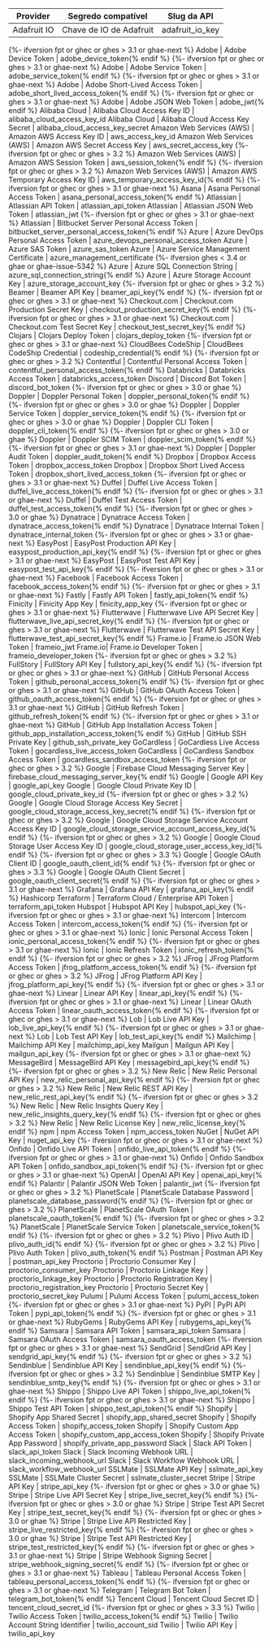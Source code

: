 | Provider    | Segredo compatível      | Slug da API       |
| ----------- | ----------------------- | ----------------- |
| Adafruit IO | Chave de IO de Adafruit | adafruit_io_key |
{%- ifversion fpt or ghec or ghes > 3.1 or ghae-next %}
Adobe | Adobe Device Token | adobe_device_token{% endif %}
{%- ifversion fpt or ghec or ghes > 3.1 or ghae-next %}
Adobe | Adobe Service Token | adobe_service_token{% endif %}
{%- ifversion fpt or ghec or ghes > 3.1 or ghae-next %}
Adobe | Adobe Short-Lived Access Token | adobe_short_lived_access_token{% endif %}
{%- ifversion fpt or ghec or ghes > 3.1 or ghae-next %}
Adobe | Adobe JSON Web Token | adobe_jwt{% endif %} Alibaba Cloud | Alibaba Cloud Access Key ID | alibaba_cloud_access_key_id Alibaba Cloud | Alibaba Cloud Access Key Secret | alibaba_cloud_access_key_secret Amazon Web Services (AWS) | Amazon AWS Access Key ID | aws_access_key_id Amazon Web Services (AWS) | Amazon AWS Secret Access Key | aws_secret_access_key
{%- ifversion fpt or ghec or ghes > 3.2 %}
Amazon Web Services (AWS) | Amazon AWS Session Token | aws_session_token{% endif %}
{%- ifversion fpt or ghec or ghes > 3.2 %}
Amazon Web Services (AWS) | Amazon AWS Temporary Access Key ID | aws_temporary_access_key_id{% endif %}
{%- ifversion fpt or ghec or ghes > 3.1 or ghae-next %}
Asana | Asana Personal Access Token | asana_personal_access_token{% endif %} Atlassian | Atlassian API Token | atlassian_api_token Atlassian | Atlassian JSON Web Token | atlassian_jwt
{%- ifversion fpt or ghec or ghes > 3.1 or ghae-next %}
Atlassian | Bitbucket Server Personal Access Token | bitbucket_server_personal_access_token{% endif %} Azure | Azure DevOps Personal Access Token | azure_devops_personal_access_token Azure | Azure SAS Token | azure_sas_token Azure | Azure Service Management Certificate | azure_management_certificate
{%- ifversion ghes < 3.4 or ghae or ghae-issue-5342 %}
Azure | Azure SQL Connection String | azure_sql_connection_string{% endif %} Azure | Azure Storage Account Key | azure_storage_account_key
{%- ifversion fpt or ghec or ghes > 3.2 %}
Beamer | Beamer API Key | beamer_api_key{% endif %}
{%- ifversion fpt or ghec or ghes > 3.1 or ghae-next %}
Checkout.com | Checkout.com Production Secret Key | checkout_production_secret_key{% endif %}
{%- ifversion fpt or ghec or ghes > 3.1 or ghae-next %}
Checkout.com | Checkout.com Test Secret Key | checkout_test_secret_key{% endif %} Clojars | Clojars Deploy Token | clojars_deploy_token
{%- ifversion fpt or ghec or ghes > 3.1 or ghae-next %}
CloudBees CodeShip | CloudBees CodeShip Credential | codeship_credential{% endif %}
{%- ifversion fpt or ghec or ghes > 3.2 %}
Contentful | Contentful Personal Access Token | contentful_personal_access_token{% endif %} Databricks | Databricks Access Token | databricks_access_token Discord | Discord Bot Token | discord_bot_token
{%- ifversion fpt or ghec or ghes > 3.0 or ghae %}
Doppler | Doppler Personal Token | doppler_personal_token{% endif %}
{%- ifversion fpt or ghec or ghes > 3.0 or ghae %}
Doppler | Doppler Service Token | doppler_service_token{% endif %}
{%- ifversion fpt or ghec or ghes > 3.0 or ghae %}
Doppler | Doppler CLI Token | doppler_cli_token{% endif %}
{%- ifversion fpt or ghec or ghes > 3.0 or ghae %}
Doppler | Doppler SCIM Token | doppler_scim_token{% endif %}
{%- ifversion fpt or ghec or ghes > 3.1 or ghae-next %}
Doppler | Doppler Audit Token | doppler_audit_token{% endif %} Dropbox | Dropbox Access Token | dropbox_access_token Dropbox | Dropbox Short Lived Access Token | dropbox_short_lived_access_token
{%- ifversion fpt or ghec or ghes > 3.1 or ghae-next %}
Duffel | Duffel Live Access Token | duffel_live_access_token{% endif %}
{%- ifversion fpt or ghec or ghes > 3.1 or ghae-next %}
Duffel | Duffel Test Access Token | duffel_test_access_token{% endif %}
{%- ifversion fpt or ghec or ghes > 3.0 or ghae %}
Dynatrace | Dynatrace Access Token | dynatrace_access_token{% endif %} Dynatrace | Dynatrace Internal Token | dynatrace_internal_token
{%- ifversion fpt or ghec or ghes > 3.1 or ghae-next %}
EasyPost | EasyPost Production API Key | easypost_production_api_key{% endif %}
{%- ifversion fpt or ghec or ghes > 3.1 or ghae-next %}
EasyPost | EasyPost Test API Key | easypost_test_api_key{% endif %}
{%- ifversion fpt or ghec or ghes > 3.1 or ghae-next %}
Facebook | Facebook Access Token | facebook_access_token{% endif %}
{%- ifversion fpt or ghec or ghes > 3.1 or ghae-next %}
Fastly | Fastly API Token | fastly_api_token{% endif %} Finicity | Finicity App Key | finicity_app_key
{%- ifversion fpt or ghec or ghes > 3.1 or ghae-next %}
Flutterwave | Flutterwave Live API Secret Key | flutterwave_live_api_secret_key{% endif %}
{%- ifversion fpt or ghec or ghes > 3.1 or ghae-next %}
Flutterwave | Flutterwave Test API Secret Key | flutterwave_test_api_secret_key{% endif %} Frame.io | Frame.io JSON Web Token | frameio_jwt Frame.io| Frame.io Developer Token | frameio_developer_token
{%- ifversion fpt or ghec or ghes > 3.2 %}
FullStory | FullStory API Key | fullstory_api_key{% endif %}
{%- ifversion fpt or ghec or ghes > 3.1 or ghae-next %}
GitHub | GitHub Personal Access Token | github_personal_access_token{% endif %}
{%- ifversion fpt or ghec or ghes > 3.1 or ghae-next %}
GitHub | GitHub OAuth Access Token | github_oauth_access_token{% endif %}
{%- ifversion fpt or ghec or ghes > 3.1 or ghae-next %}
GitHub | GitHub Refresh Token | github_refresh_token{% endif %}
{%- ifversion fpt or ghec or ghes > 3.1 or ghae-next %}
GitHub | GitHub App Installation Access Token | github_app_installation_access_token{% endif %} GitHub | GitHub SSH Private Key | github_ssh_private_key GoCardless | GoCardless Live Access Token | gocardless_live_access_token GoCardless | GoCardless Sandbox Access Token | gocardless_sandbox_access_token
{%- ifversion fpt or ghec or ghes > 3.2 %}
Google | Firebase Cloud Messaging Server Key | firebase_cloud_messaging_server_key{% endif %} Google | Google API Key | google_api_key Google | Google Cloud Private Key ID | google_cloud_private_key_id
{%- ifversion fpt or ghec or ghes > 3.2 %}
Google | Google Cloud Storage Access Key Secret | google_cloud_storage_access_key_secret{% endif %}
{%- ifversion fpt or ghec or ghes > 3.2 %}
Google | Google Cloud Storage Service Account Access Key ID | google_cloud_storage_service_account_access_key_id{% endif %}
{%- ifversion fpt or ghec or ghes > 3.2 %}
Google | Google Cloud Storage User Access Key ID | google_cloud_storage_user_access_key_id{% endif %}
{%- ifversion fpt or ghec or ghes > 3.3 %}
Google | Google OAuth Client ID | google_oauth_client_id{% endif %}
{%- ifversion fpt or ghec or ghes > 3.3 %}
Google | Google OAuth Client Secret | google_oauth_client_secret{% endif %}
{%- ifversion fpt or ghec or ghes > 3.1 or ghae-next %}
Grafana | Grafana API Key | grafana_api_key{% endif %} Hashicorp Terraform | Terraform Cloud / Enterprise API Token | terraform_api_token Hubspot | Hubspot API Key | hubspot_api_key
{%- ifversion fpt or ghec or ghes > 3.1 or ghae-next %}
Intercom | Intercom Access Token | intercom_access_token{% endif %}
{%- ifversion fpt or ghec or ghes > 3.1 or ghae-next %}
Ionic | Ionic Personal Access Token | ionic_personal_access_token{% endif %}
{%- ifversion fpt or ghec or ghes > 3.1 or ghae-next %}
Ionic | Ionic Refresh Token | ionic_refresh_token{% endif %}
{%- ifversion fpt or ghec or ghes > 3.2 %}
JFrog | JFrog Platform Access Token | jfrog_platform_access_token{% endif %}
{%- ifversion fpt or ghec or ghes > 3.2 %}
JFrog | JFrog Platform API Key | jfrog_platform_api_key{% endif %}
{%- ifversion fpt or ghec or ghes > 3.1 or ghae-next %}
Linear | Linear API Key | linear_api_key{% endif %}
{%- ifversion fpt or ghec or ghes > 3.1 or ghae-next %}
Linear | Linear OAuth Access Token | linear_oauth_access_token{% endif %}
{%- ifversion fpt or ghec or ghes > 3.1 or ghae-next %}
Lob | Lob Live API Key | lob_live_api_key{% endif %}
{%- ifversion fpt or ghec or ghes > 3.1 or ghae-next %}
Lob | Lob Test API Key | lob_test_api_key{% endif %} Mailchimp | Mailchimp API Key | mailchimp_api_key Mailgun | Mailgun API Key | mailgun_api_key
{%- ifversion fpt or ghec or ghes > 3.1 or ghae-next %}
MessageBird | MessageBird API Key | messagebird_api_key{% endif %}
{%- ifversion fpt or ghec or ghes > 3.2 %}
New Relic | New Relic Personal API Key | new_relic_personal_api_key{% endif %}
{%- ifversion fpt or ghec or ghes > 3.2 %}
New Relic | New Relic REST API Key | new_relic_rest_api_key{% endif %}
{%- ifversion fpt or ghec or ghes > 3.2 %}
New Relic | New Relic Insights Query Key | new_relic_insights_query_key{% endif %}
{%- ifversion fpt or ghec or ghes > 3.2 %}
New Relic | New Relic License Key | new_relic_license_key{% endif %} npm | npm Access Token | npm_access_token NuGet | NuGet API Key | nuget_api_key
{%- ifversion fpt or ghec or ghes > 3.1 or ghae-next %}
Onfido | Onfido Live API Token | onfido_live_api_token{% endif %}
{%- ifversion fpt or ghec or ghes > 3.1 or ghae-next %}
Onfido | Onfido Sandbox API Token | onfido_sandbox_api_token{% endif %}
{%- ifversion fpt or ghec or ghes > 3.1 or ghae-next %}
OpenAI | OpenAI API Key | openai_api_key{% endif %} Palantir | Palantir JSON Web Token | palantir_jwt
{%- ifversion fpt or ghec or ghes > 3.2 %}
PlanetScale | PlanetScale Database Password | planetscale_database_password{% endif %}
{%- ifversion fpt or ghec or ghes > 3.2 %}
PlanetScale | PlanetScale OAuth Token | planetscale_oauth_token{% endif %}
{%- ifversion fpt or ghec or ghes > 3.2 %}
PlanetScale | PlanetScale Service Token | planetscale_service_token{% endif %}
{%- ifversion fpt or ghec or ghes > 3.2 %}
Plivo | Plivo Auth ID | plivo_auth_id{% endif %}
{%- ifversion fpt or ghec or ghes > 3.2 %}
Plivo | Plivo Auth Token | plivo_auth_token{% endif %} Postman | Postman API Key | postman_api_key Proctorio | Proctorio Consumer Key | proctorio_consumer_key Proctorio | Proctorio Linkage Key | proctorio_linkage_key Proctorio | Proctorio Registration Key | proctorio_registration_key Proctorio | Proctorio Secret Key | proctorio_secret_key Pulumi | Pulumi Access Token | pulumi_access_token
{%- ifversion fpt or ghec or ghes > 3.1 or ghae-next %}
PyPI | PyPI API Token | pypi_api_token{% endif %}
{%- ifversion fpt or ghec or ghes > 3.1 or ghae-next %}
RubyGems | RubyGems API Key | rubygems_api_key{% endif %} Samsara | Samsara API Token | samsara_api_token Samsara | Samsara OAuth Access Token | samsara_oauth_access_token
{%- ifversion fpt or ghec or ghes > 3.1 or ghae-next %}
SendGrid | SendGrid API Key | sendgrid_api_key{% endif %}
{%- ifversion fpt or ghec or ghes > 3.2 %}
Sendinblue | Sendinblue API Key | sendinblue_api_key{% endif %}
{%- ifversion fpt or ghec or ghes > 3.2 %}
Sendinblue | Sendinblue SMTP Key | sendinblue_smtp_key{% endif %}
{%- ifversion fpt or ghec or ghes > 3.1 or ghae-next %}
Shippo | Shippo Live API Token | shippo_live_api_token{% endif %}
{%- ifversion fpt or ghec or ghes > 3.1 or ghae-next %}
Shippo | Shippo Test API Token | shippo_test_api_token{% endif %} Shopify | Shopify App Shared Secret | shopify_app_shared_secret Shopify | Shopify Access Token | shopify_access_token Shopify | Shopify Custom App Access Token | shopify_custom_app_access_token Shopify | Shopify Private App Password | shopify_private_app_password Slack | Slack API Token | slack_api_token Slack | Slack Incoming Webhook URL | slack_incoming_webhook_url Slack | Slack Workflow Webhook URL | slack_workflow_webhook_url SSLMate | SSLMate API Key | sslmate_api_key SSLMate | SSLMate Cluster Secret | sslmate_cluster_secret Stripe | Stripe API Key | stripe_api_key
{%- ifversion fpt or ghec or ghes > 3.0 or ghae %}
Stripe | Stripe Live API Secret Key | stripe_live_secret_key{% endif %}
{%- ifversion fpt or ghec or ghes > 3.0 or ghae %}
Stripe | Stripe Test API Secret Key | stripe_test_secret_key{% endif %}
{%- ifversion fpt or ghec or ghes > 3.0 or ghae %}
Stripe | Stripe Live API Restricted Key | stripe_live_restricted_key{% endif %}
{%- ifversion fpt or ghec or ghes > 3.0 or ghae %}
Stripe | Stripe Test API Restricted Key | stripe_test_restricted_key{% endif %}
{%- ifversion fpt or ghec or ghes > 3.1 or ghae-next %}
Stripe | Stripe Webhook Signing Secret | stripe_webhook_signing_secret{% endif %}
{%- ifversion fpt or ghec or ghes > 3.1 or ghae-next %}
Tableau | Tableau Personal Access Token | tableau_personal_access_token{% endif %}
{%- ifversion fpt or ghec or ghes > 3.1 or ghae-next %}
Telegram | Telegram Bot Token | telegram_bot_token{% endif %} Tencent Cloud | Tencent Cloud Secret ID | tencent_cloud_secret_id
{%- ifversion fpt or ghec or ghes > 3.3 %}
Twilio | Twilio Access Token | twilio_access_token{% endif %} Twilio | Twilio Account String Identifier | twilio_account_sid Twilio | Twilio API Key | twilio_api_key
